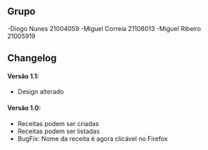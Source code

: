 ## Grupo

-Diogo Nunes 21004059
-Miguel Correia 21108013
-Miguel Ribeiro 21005919

## Changelog

#### Versão 1.1:
- Design alterado

#### Versão 1.0:
- Receitas podem ser criadas
- Receitas podem ser listadas
- BugFix: Nome da receita é agora clicável no Firefox
